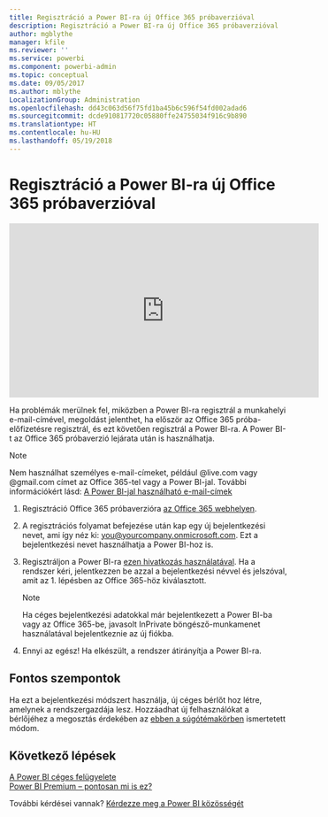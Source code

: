 ```yaml
---
title: Regisztráció a Power BI-ra új Office 365 próbaverzióval
description: Regisztráció a Power BI-ra új Office 365 próbaverzióval
author: mgblythe
manager: kfile
ms.reviewer: ''
ms.service: powerbi
ms.component: powerbi-admin
ms.topic: conceptual
ms.date: 09/05/2017
ms.author: mblythe
LocalizationGroup: Administration
ms.openlocfilehash: dd43c063d56f75fd1ba45b6c596f54fd002adad6
ms.sourcegitcommit: dcde910817720c05880ffe24755034f916c9b890
ms.translationtype: HT
ms.contentlocale: hu-HU
ms.lasthandoff: 05/19/2018
---
```

# <a name="signing-up-for-power-bi-with-a-new-office-365-trial"></a>Regisztráció a Power BI-ra új Office 365 próbaverzióval
<iframe width="560" height="315" src="https://www.youtube.com/embed/gbSuFST-Nx4?showinfo=0" frameborder="0" allowfullscreen></iframe>

Ha problémák merülnek fel, miközben a Power BI-ra regisztrál a munkahelyi e-mail-címével, megoldást jelenthet, ha először az Office 365 próba-előfizetésre regisztrál, és ezt követően regisztrál a Power BI-ra.  A Power BI-t az Office 365 próbaverzió lejárata után is használhatja.

> [!NOTE]
> Nem használhat személyes e-mail-címeket, például @live.com vagy @gmail.com címet az Office 365-tel vagy a Power BI-jal. További információkért lásd: [A Power BI-jal használható e-mail-címek](service-self-service-signup-for-power-bi.md#what-email-address-can-be-used-with-power-bi)
> 
> 

1. Regisztráció Office 365 próbaverzióra [az Office 365 webhelyen](https://go.microsoft.com/fwlink/p/?LinkID=403802).
2. A regisztrációs folyamat befejezése után kap egy új bejelentkezési nevet, ami így néz ki: you@yourcompany.onmicrosoft.com.  Ezt a bejelentkezési nevet használhatja a Power BI-hoz is.
3. Regisztráljon a Power BI-ra [ezen hivatkozás használatával](https://portal.office.com/Start/Confirm?Sku=a403ebcc-fae0-4ca2-8c8c-7a907fd6c235&ru=https%3A%2F%2Fapp.powerbi.com%3FredirectedFromSignup%3D1%26noSignUpCheck%3D1).  Ha a rendszer kéri, jelentkezzen be azzal a bejelentkezési névvel és jelszóval, amit az 1. lépésben az Office 365-höz kiválasztott.
   
   > [!NOTE]
   > Ha céges bejelentkezési adatokkal már bejelentkezett a Power BI-ba vagy az Office 365-be, javasolt InPrivate böngésző-munkamenet használatával bejelentkeznie az új fiókba.
   > 
   > 
4. Ennyi az egész!  Ha elkészült, a rendszer átirányítja a Power BI-ra.

## <a name="important-considerations"></a>Fontos szempontok
Ha ezt a bejelentkezési módszert használja, új céges bérlőt hoz létre, amelynek a rendszergazdája lesz. Hozzáadhat új felhasználókat a bérlőjéhez a megosztás érdekében az [ebben a súgótémakörben](https://support.office.com/en-sg/article/Add-users-individually-to-Office-365---Admin-Help-1970f7d6-03b5-442f-b385-5880b9c256ec?ui=en-US&rs=en-SG&ad=SG) ismertetett módom.

## <a name="next-steps"></a>Következő lépések
[A Power BI céges felügyelete](service-admin-administering-power-bi-in-your-organization.md)  
[Power BI Premium – pontosan mi is ez?](service-premium.md)  

További kérdései vannak? [Kérdezze meg a Power BI közösségét](http://community.powerbi.com/)

